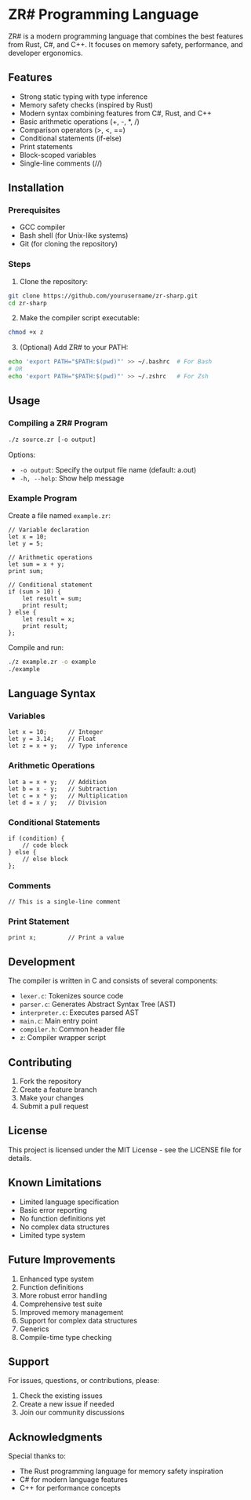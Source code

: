 # ZR# Programming Language

ZR# is a modern programming language that combines the best features from Rust, C#, and C++. It focuses on memory safety, performance, and developer ergonomics.

## Features

- Strong static typing with type inference
- Memory safety checks (inspired by Rust)
- Modern syntax combining features from C#, Rust, and C++
- Basic arithmetic operations (+, -, *, /)
- Comparison operators (>, <, ==)
- Conditional statements (if-else)
- Print statements
- Block-scoped variables
- Single-line comments (//)

## Installation

### Prerequisites

- GCC compiler
- Bash shell (for Unix-like systems)
- Git (for cloning the repository)

### Steps

1. Clone the repository:
```bash
git clone https://github.com/yourusername/zr-sharp.git
cd zr-sharp
```

2. Make the compiler script executable:
```bash
chmod +x z
```

3. (Optional) Add ZR# to your PATH:
```bash
echo 'export PATH="$PATH:$(pwd)"' >> ~/.bashrc  # For Bash
# OR
echo 'export PATH="$PATH:$(pwd)"' >> ~/.zshrc   # For Zsh
```

## Usage

### Compiling a ZR# Program

```bash
./z source.zr [-o output]
```

Options:
- `-o output`: Specify the output file name (default: a.out)
- `-h, --help`: Show help message

### Example Program

Create a file named `example.zr`:

```zr
// Variable declaration
let x = 10;
let y = 5;

// Arithmetic operations
let sum = x + y;
print sum;

// Conditional statement
if (sum > 10) {
    let result = sum;
    print result;
} else {
    let result = x;
    print result;
};
```

Compile and run:
```bash
./z example.zr -o example
./example
```

## Language Syntax

### Variables
```zr
let x = 10;      // Integer
let y = 3.14;    // Float
let z = x + y;   // Type inference
```

### Arithmetic Operations
```zr
let a = x + y;   // Addition
let b = x - y;   // Subtraction
let c = x * y;   // Multiplication
let d = x / y;   // Division
```

### Conditional Statements
```zr
if (condition) {
    // code block
} else {
    // else block
};
```

### Comments
```zr
// This is a single-line comment
```

### Print Statement
```zr
print x;         // Print a value
```

## Development

The compiler is written in C and consists of several components:

- `lexer.c`: Tokenizes source code
- `parser.c`: Generates Abstract Syntax Tree (AST)
- `interpreter.c`: Executes parsed AST
- `main.c`: Main entry point
- `compiler.h`: Common header file
- `z`: Compiler wrapper script

## Contributing

1. Fork the repository
2. Create a feature branch
3. Make your changes
4. Submit a pull request

## License

This project is licensed under the MIT License - see the LICENSE file for details.

## Known Limitations

- Limited language specification
- Basic error reporting
- No function definitions yet
- No complex data structures
- Limited type system

## Future Improvements

1. Enhanced type system
2. Function definitions
3. More robust error handling
4. Comprehensive test suite
5. Improved memory management
6. Support for complex data structures
7. Generics
8. Compile-time type checking

## Support

For issues, questions, or contributions, please:
1. Check the existing issues
2. Create a new issue if needed
3. Join our community discussions

## Acknowledgments

Special thanks to:
- The Rust programming language for memory safety inspiration
- C# for modern language features
- C++ for performance concepts
